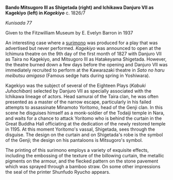 **Bando Mitsugoro III as Shigetada (right) and Ichikawa Danjuro VII as Kagekiyo (left) in _Kagekiyo_** c. 1826/7

_Kunisada 77_

Given to the Fitzwilliam Museum by E. Evelyn Barron in 1937

An interesting case where a [surimono](/theme/surimono-and-special-printing-effects) was produced for a play that was advertised but never performed. _Kagekiyo_ was announced to open at the Ichimura theatre on the 9th day of the first month of 1827 with Danjuro VII as Taira no Kagekiyo, and Mitsugoro III as Hatakeyama Shigetada. However, the theatre burned down a few days before the opening and Danjuro VII was immediately recruited to perform at the Kawarazaki theatre in _Sato no haru meibutsu amigasa_ (Famous sedge hats during spring in Yoshiwara).

Kagekiyo was the subject of several of the Eighteen Plays (_Kabuki Juhachiban_) selected by Danjuro VII as specially associated with the Ichikawa lineage of actors. Head samurai of the Taira clan, he was often presented as a master of the narrow escape, particularly in his failed attempts to assassinate Minamoto Yoritomo, head of the Genji clan. In this scene he disguises himself as a monk-soldier of the Todaiji temple in Nara, and waits for a chance to attack Yoritomo who is behind the curtain in the Great Buddha Hall officiating at the dedication of the newly restored temple in 1195. At this moment Yoritomo's vassal, Shigetada, sees through the disguise. The design on the curtain and on Shigetada's robe is the symbol of the Genji; the design on his pantaloons is Mitsugoro's symbol.

The printing of this surimono employs a variety of exquisite effects, including the embossing of the texture of the billowing curtain, the metallic pigments on the armour, and the flecked pattern on the stone pavement which was sprayed through a bamboo straw. On some other impressions the seal of the printer Shunfudo Ryucho appears.
